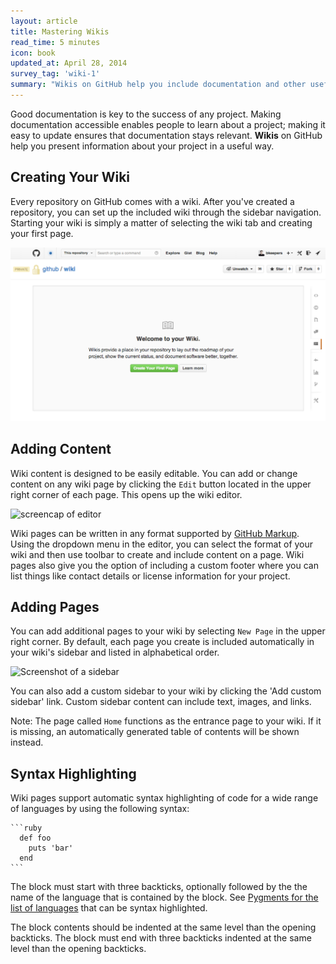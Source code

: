 ```yaml
---
layout: article
title: Mastering Wikis
read_time: 5 minutes
icon: book
updated_at: April 28, 2014
survey_tag: 'wiki-1'
summary: "Wikis on GitHub help you include documentation and other useful information about your project. This guide will help you learn how to create a wiki and add content."
---
```


Good documentation is key to the success of any project. Making documentation accessible enables people to learn about a project; making it easy to update ensures that documentation stays relevant. **Wikis** on GitHub help you present information about your project in a useful way.

## Creating Your Wiki

Every repository on GitHub comes with a wiki. After you've created a repository, you can set up the included wiki through the sidebar navigation. Starting your wiki is simply a matter of selecting the wiki tab and creating your first page. 

![Screenshot a starting wiki](wiki-start.png)

## Adding Content

Wiki content is designed to be easily editable. You can add or change content on any wiki page by clicking the `Edit` button located in the upper right corner of each page. This opens up the wiki editor. 

![screencap of editor]()

Wiki pages can be written in any format supported by [GitHub Markup](http://github.com/github/markup). Using the dropdown menu in the editor, you can select the format of your wiki and then use toolbar to create and include content on a page. Wiki pages also give you the option of including a custom footer where you can list things like contact details or license information for your project. 

## Adding Pages

You can add additional pages to your wiki by selecting `New Page` in the upper right corner. By default, each page you create is included automatically in your wiki's sidebar and listed in alphabetical order.  

![Screenshot of a sidebar]()

You can also add a custom sidebar to your wiki by clicking the 'Add custom sidebar' link. Custom sidebar content can include text, images, and links. 

Note: The page called `Home` functions as the entrance page to your wiki. If it is missing, an automatically generated table of contents will be shown instead.

## Syntax Highlighting

Wiki pages support automatic syntax highlighting of code for a wide range of languages by using the following syntax:

    ```ruby
      def foo
        puts 'bar'
      end
    ```

The block must start with three backticks, optionally followed by the the name of the language that is contained by the block. See [Pygments for the list of languages](http://pygments.org/docs/lexers/) that can be syntax highlighted.

The block contents should be indented at the same level than the opening backticks. The block must end with three backticks indented at the same level than the opening backticks.

